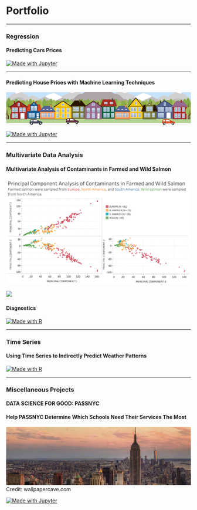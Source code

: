 # Portfolio

---

### Regression

#### Predicting Cars Prices


[![Made with Jupyter](https://img.shields.io/badge/Made%20with-Jupyter-orange?style=for-the-badge&logo=Jupyter)](https://htmlpreview.github.io/?https://github.com/vkaylyn/vkaylyn.github.io/blob/main/Cars.html)


---
#### Predicting House Prices with Machine Learning Techniques

<img src="images/housesbanner.png?raw=true"/>


[![Made with Jupyter](https://img.shields.io/badge/Made%20with-Jupyter-orange?style=for-the-badge&logo=Jupyter)](https://htmlpreview.github.io/?https://github.com/vkaylyn/vkaylyn.github.io/blob/main/projects/regression.html)

---



### Multivariate Data Analysis

#### Multivariate Analysis of Contaminants in Farmed and Wild Salmon

<img src="images/PCA.png?raw=true"/>



[![](https://img.shields.io/badge/GitHub-View_on_GitHub-EE4C2C?logo=GitHub)](https://github.com/vkaylyn/vkaylyn.github.io/blob/main/projects/Multivariate%20Analysis%20of%20Organic%20Contaminants%20in%20Salmon.pdf)

#### Diagnostics

[![Made with R](https://img.shields.io/badge/Made%20with-R-blue?style=for-the-badge&logo=R)](http://htmlpreview.github.io/?https://github.com/vkaylyn/vkaylyn.github.io/blob/main/projects/Mulivariate-Analysis-of-Contaminants-in-Farmed-and-Wild-Salmon.html)



---

### Time Series

#### Using Time Series to Indirectly Predict Weather Patterns

[![Made with R](https://img.shields.io/badge/Made%20with-R-blue?style=for-the-badge&logo=R)](http://htmlpreview.github.io/?https://github.com/vkaylyn/vkaylyn.github.io/blob/main/projects/Deposits.html)

---

### Miscellaneous Projects

#### DATA SCIENCE FOR GOOD: PASSNYC
#### Help PASSNYC Determine Which Schools Need Their Services The Most

<img src="images/nyc.jpg?raw=true"/>
Credit: wallpapercave.com

[![Made with Jupyter](https://img.shields.io/badge/Made%20with-Jupyter-orange?style=for-the-badge&logo=Jupyter)](http://htmlpreview.github.io/?https://github.com/vkaylyn/vkaylyn.github.io/blob/main/projects/school.html)








